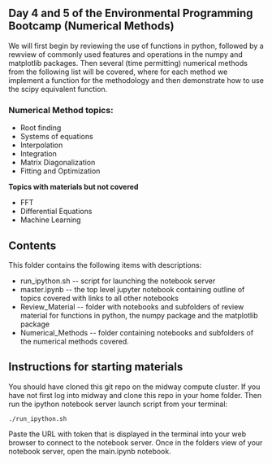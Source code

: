## Day 4 and 5 of the Environmental Programming Bootcamp (Numerical Methods)
We will first begin by reviewing the use of functions in python, followed by 
a rewview of commonly used features and operations in the numpy and matplotlib packages. 
Then several (time permitting) numerical methods from the following list will be covered, 
where for each method we implement a function for the methodology and then demonstrate
how to use the scipy equivalent function.

### Numerical Method topics: 
* Root finding
* Systems of equations
* Interpolation
* Integration
* Matrix Diagonalization
* Fitting and Optimization

**Topics with materials but not covered**
* FFT
* Differential Equations
* Machine Learning

## Contents
This folder contains the following items with descriptions: 
* run_ipython.sh    --  script for launching the notebook server
* master.ipynb      --  the top level jupyter notebook containing outline of topics
                        covered with links to all other notebooks
* Review_Material   --  folder with notebooks and subfolders of review material for 
                        functions in python, the numpy package and the matplotlib 
                        package
* Numerical_Methods --  folder containing notebooks and subfolders of the numerical
                        methods covered. 

## Instructions for starting materials

You should have cloned this git repo on the midway compute cluster. If you have not
first log into midway and clone this repo in your home folder. Then run the ipython
notebook server launch script from your terminal: 
```
./run_ipython.sh
```
Paste the URL with token that is displayed in the terminal into your web browser to 
connect to the notebook server. Once in the folders view of your notebook server, 
open the main.ipynb notebook. 
